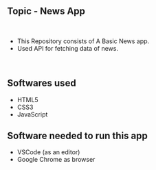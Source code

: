 ## Topic - News App
​
- This Repository consists of A Basic News app.
- Used API for fetching data of news.

​
## Softwares used
- HTML5 
- CSS3
- JavaScript


## Software needed to run this app
- VSCode (as an editor)
- Google Chrome as browser



